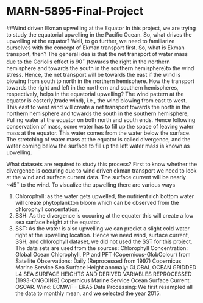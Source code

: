 # MARN-5895-Final-Project
 ##Wind driven Ekman upwelling at the Equator
In this project, we are trying to study the equatorial upwelling in the Pacific Ocean. 
So, what drives the upwelling at the equator?
Well, to go further, we need to familiarize ourselves with the concept of Ekman transport first.
So, what is Ekman transport, then?
The general idea is that the net transport of water mass due to the Coriolis effect is 90$^\circ$ (towards the right in the northern hemisphere and towards the south in the southern hemisphere)to the wind stress. Hence, the net transport will be towards the east if the wind is blowing from south to north in the northern hemisphere. 
How the transport towards the right and left in the northern and southern hemispheres, respectively, helps in the equatorial upwelling?
The wind pattern at the equator is easterly(trade wind), i.e., the wind blowing from east to west. This east to west wind will create a net transport towards the north in the northern hemisphere and towards the south in the southern hemisphere, Pulling water at the equator on both north and south ends. Hence following conservation of mass, some water has to fill up the space of leaving water mass at the equator. This water comes from the water below the surface. The stretching of water mass at the equator is called divergence, and the water coming below the surface to fill up the left water mass is known as upwelling. 

What datasets are required to study this process?
First to know whether the divergence is occuring due to wind driven ekman transport we need to look at the wind and surface current data. The surface current will be nearly ~45$^\circ$ to the wind. 
To visualize the upwelling there are various ways
1. Chlorophyll: as the water gets upwelled, the nutirient rich bottom water will create phytoplankton bloom which can be observed from the chlorophyll concentation.
2. SSH: As the divergence is occuring at the equater this will create a low sea surface height at the equator.
3. SST: As the water is also upwelling we can predict a slight cold water right at the upwelling location. 
Hence we need wind, surface current, SSH, and chlorophyll dataset, we did not used the SST for this project. 
The data sets are used from the sources:
Chlorophyll Concentration: Global Ocean Chlorophyll, PP and PFT (Copernicus-GlobColour) from Satellite Observations: Daily (Reprocessed from 1997) Copernicus Marine Service
Sea Surface Height anomaly: GLOBAL OCEAN GRIDDED L4 SEA SURFACE HEIGHTS AND DERIVED VARIABLES REPROCESSED (1993-ONGOING) Copernicus Marine Service
Ocean Surface Current: OSCAR.
Wind: ECMWF – ERA5
Data Processing:
We first resampled all the data to monthly mean, and we selected the year 2015.

